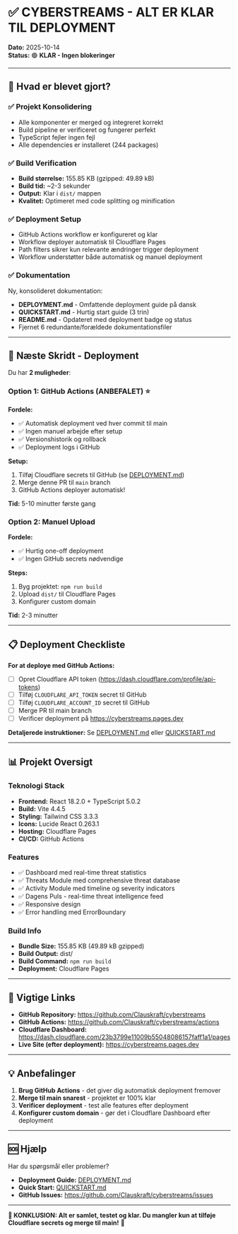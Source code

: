 # ✅ CYBERSTREAMS - ALT ER KLAR TIL DEPLOYMENT

**Dato:** 2025-10-14  
**Status:** 🟢 **KLAR - Ingen blokeringer**

---

## 🎉 Hvad er blevet gjort?

### ✅ Projekt Konsolidering
- Alle komponenter er merged og integreret korrekt
- Build pipeline er verificeret og fungerer perfekt
- TypeScript fejler ingen fejl
- Alle dependencies er installeret (244 packages)

### ✅ Build Verification
- **Build størrelse:** 155.85 KB (gzipped: 49.89 kB)
- **Build tid:** ~2-3 sekunder
- **Output:** Klar i `dist/` mappen
- **Kvalitet:** Optimeret med code splitting og minification

### ✅ Deployment Setup
- GitHub Actions workflow er konfigureret og klar
- Workflow deployer automatisk til Cloudflare Pages
- Path filters sikrer kun relevante ændringer trigger deployment
- Workflow understøtter både automatisk og manuel deployment

### ✅ Dokumentation
Ny, konsolideret dokumentation:
- **DEPLOYMENT.md** - Omfattende deployment guide på dansk
- **QUICKSTART.md** - Hurtig start guide (3 trin)
- **README.md** - Opdateret med deployment badge og status
- Fjernet 6 redundante/forældede dokumentationsfiler

---

## 🚀 Næste Skridt - Deployment

Du har **2 muligheder**:

### Option 1: GitHub Actions (ANBEFALET) ⭐

**Fordele:**
- ✅ Automatisk deployment ved hver commit til main
- ✅ Ingen manuel arbejde efter setup
- ✅ Versionshistorik og rollback
- ✅ Deployment logs i GitHub

**Setup:**
1. Tilføj Cloudflare secrets til GitHub (se [DEPLOYMENT.md](DEPLOYMENT.md))
2. Merge denne PR til `main` branch
3. GitHub Actions deployer automatisk!

**Tid:** 5-10 minutter første gang

### Option 2: Manuel Upload

**Fordele:**
- ✅ Hurtig one-off deployment
- ✅ Ingen GitHub secrets nødvendige

**Steps:**
1. Byg projektet: `npm run build`
2. Upload `dist/` til Cloudflare Pages
3. Konfigurer custom domain

**Tid:** 2-3 minutter

---

## 📋 Deployment Checkliste

**For at deploye med GitHub Actions:**

- [ ] Opret Cloudflare API token (https://dash.cloudflare.com/profile/api-tokens)
- [ ] Tilføj `CLOUDFLARE_API_TOKEN` secret til GitHub
- [ ] Tilføj `CLOUDFLARE_ACCOUNT_ID` secret til GitHub
- [ ] Merge PR til main branch
- [ ] Verificer deployment på https://cyberstreams.pages.dev

**Detaljerede instruktioner:** Se [DEPLOYMENT.md](DEPLOYMENT.md) eller [QUICKSTART.md](QUICKSTART.md)

---

## 📊 Projekt Oversigt

### Teknologi Stack
- **Frontend:** React 18.2.0 + TypeScript 5.0.2
- **Build:** Vite 4.4.5
- **Styling:** Tailwind CSS 3.3.3
- **Icons:** Lucide React 0.263.1
- **Hosting:** Cloudflare Pages
- **CI/CD:** GitHub Actions

### Features
- ✅ Dashboard med real-time threat statistics
- ✅ Threats Module med comprehensive threat database
- ✅ Activity Module med timeline og severity indicators
- ✅ Dagens Puls - real-time threat intelligence feed
- ✅ Responsive design
- ✅ Error handling med ErrorBoundary

### Build Info
- **Bundle Size:** 155.85 KB (49.89 kB gzipped)
- **Build Output:** dist/
- **Build Command:** `npm run build`
- **Deployment:** Cloudflare Pages

---

## 🔗 Vigtige Links

- **GitHub Repository:** https://github.com/Clauskraft/cyberstreams
- **GitHub Actions:** https://github.com/Clauskraft/cyberstreams/actions
- **Cloudflare Dashboard:** https://dash.cloudflare.com/23b3799e11009b55048086157faff1a1/pages
- **Live Site (efter deployment):** https://cyberstreams.pages.dev

---

## 💡 Anbefalinger

1. **Brug GitHub Actions** - det giver dig automatisk deployment fremover
2. **Merge til main snarest** - projektet er 100% klar
3. **Verificer deployment** - test alle features efter deployment
4. **Konfigurer custom domain** - gør det i Cloudflare Dashboard efter deployment

---

## 🆘 Hjælp

Har du spørgsmål eller problemer?

- **Deployment Guide:** [DEPLOYMENT.md](DEPLOYMENT.md)
- **Quick Start:** [QUICKSTART.md](QUICKSTART.md)
- **GitHub Issues:** https://github.com/Clauskraft/cyberstreams/issues

---

**🎯 KONKLUSION: Alt er samlet, testet og klar. Du mangler kun at tilføje Cloudflare secrets og merge til main!** 🚀
